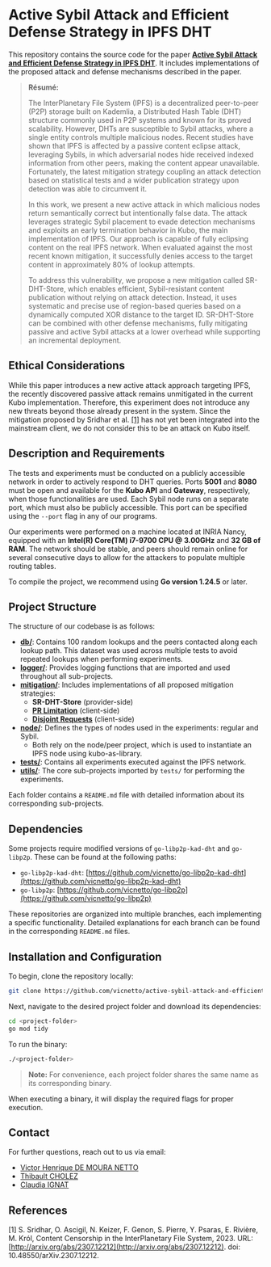 # Active Sybil Attack and Efficient Defense Strategy in IPFS DHT

This repository contains the source code for the paper [**Active Sybil Attack and Efficient Defense Strategy in IPFS DHT**](https://arxiv.org/abs/2505.01139). It includes implementations of the proposed attack and defense mechanisms described in the paper.

> **Résumé:**
>
> The InterPlanetary File System (IPFS) is a decentralized peer-to-peer (P2P) storage built on Kademlia, a Distributed Hash Table (DHT) structure commonly used in P2P systems and known for its proved scalability. However, DHTs are susceptible to Sybil attacks, where a single entity controls multiple malicious nodes. Recent studies have shown that IPFS is affected by a passive content eclipse attack, leveraging Sybils, in which adversarial nodes hide received indexed information from other peers, making the content appear unavailable. Fortunately, the latest mitigation strategy coupling an attack detection based on statistical tests and a wider publication strategy upon detection was able to circumvent it.
>
> In this work, we present a new active attack in which malicious nodes return semantically correct but intentionally false data. The attack leverages strategic Sybil placement to evade detection mechanisms and exploits an early termination behavior in Kubo, the main implementation of IPFS. Our approach is capable of fully eclipsing content on the real IPFS network. When evaluated against the most recent known mitigation, it successfully denies access to the target content in approximately 80\% of lookup attempts.
>
> To address this vulnerability, we propose a new mitigation called SR-DHT-Store, which enables efficient, Sybil-resistant content publication without relying on attack detection. Instead, it uses systematic and precise use of region-based queries based on a dynamically computed XOR distance to the target ID. SR-DHT-Store can be combined with other defense mechanisms, fully mitigating passive and active Sybil attacks at a lower overhead while supporting an incremental deployment.


## Ethical Considerations

While this paper introduces a new active attack approach targeting IPFS, the recently discovered passive attack remains unmitigated in the current Kubo implementation. Therefore, this experiment does not introduce any new threats beyond those already present in the system. Since the mitigation proposed by Sridhar et al. [[1]](#references) has not yet been integrated into the mainstream client, we do not consider this to be an attack on Kubo itself. 

## Description and Requirements

The tests and experiments must be conducted on a publicly accessible network in order to actively respond to DHT queries. Ports **5001** and **8080** must be open and available for the **Kubo API** and **Gateway**, respectively, when those functionalities are used. Each Sybil node runs on a separate port, which must also be publicly accessible. This port can be specified using the `--port` flag in any of our programs.

Our experiments were performed on a machine located at INRIA Nancy, equipped with an **Intel(R) Core(TM) i7-9700 CPU @ 3.00GHz** and **32 GB of RAM**. The network should be stable, and peers should remain online for several consecutive days to allow for the attackers to populate multiple routing tables.

To compile the project, we recommend using **Go version 1.24.5** or later.

## Project Structure

The structure of our codebase is as follows:

- **[db/](./db/)**: Contains 100 random lookups and the peers contacted along each lookup path. This dataset was used across multiple tests to avoid repeated lookups when performing experiments.
- [**logger/**](./logger/): Provides logging functions that are imported and used throughout all sub-projects.
- [**mitigation/**](./mitigation/): Includes implementations of all proposed mitigation strategies:  
    - **SR-DHT-Store** (provider-side)  
    - [**PR Limitation**](./mitigation/pr-limitation/) (client-side)  
    - [**Disjoint Requests**](./mitigation/disjoint-requests/) (client-side)
- [**node/**](./node/): Defines the types of nodes used in the experiments: regular and Sybil.  
    - Both rely on the node/peer project, which is used to instantiate an IPFS node using kubo-as-library.
- [**tests/**](./tests/): Contains all experiments executed against the IPFS network.
- [**utils/**](./utils/): The core sub-projects imported by `tests/` for performing the experiments.

Each folder contains a `README.md` file with detailed information about its corresponding sub-projects.

## Dependencies

Some projects require modified versions of `go-libp2p-kad-dht` and `go-libp2p`. These can be found at the following paths:

- `go-libp2p-kad-dht`: [https://github.com/vicnetto/go-libp2p-kad-dht](https://github.com/vicnetto/go-libp2p-kad-dht)
- `go-libp2p`: [https://github.com/vicnetto/go-libp2p](https://github.com/vicnetto/go-libp2p)

These repositories are organized into multiple branches, each implementing a specific functionality. Detailed explanations for each branch can be found in the corresponding `README.md` files.

## Installation and Configuration

To begin, clone the repository locally:

```sh
git clone https://github.com/vicnetto/active-sybil-attack-and-efficient-defense-strategy-in-ipfs-dht.git
```

Next, navigate to the desired project folder and download its dependencies:

```sh
cd <project-folder>
go mod tidy
```

To run the binary:

```sh
./<project-folder>
```
> **Note:** For convenience, each project folder shares the same name as its corresponding binary.

When executing a binary, it will display the required flags for proper execution.

## Contact

For further questions, reach out to us via email:
- [Victor Henrique DE MOURA NETTO](mailto:victor-henrique.de-moura-netto@inria.fr)
- [Thibault CHOLEZ](mailto:thibault.cholez@inria.fr)
- [Claudia IGNAT](mailto:cludia.ignat@inria.fr)

## References

[1] S. Sridhar, O. Ascigil, N. Keizer, F. Genon, S. Pierre, Y. Psaras, E. Rivière, M. Król, Content Censorship in the InterPlanetary File System, 2023. URL: [http://arxiv.org/abs/2307.12212](http://arxiv.org/abs/2307.12212). doi: 10.48550/arXiv.2307.12212.
